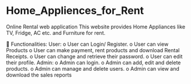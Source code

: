 # Home_Appliences_for_Rent
Online Rental web application
This website provides Home Appliances like TV, Fridge, AC etc. and Furniture for rent.

🚀 Functionalities:
User:
o User can Login/ Register.
o User can view Products
o User can make payment, rent products and download Rental Receipts.
o User can change and retrieve their password.
o User can edit their profile.
Admin:
o Admin can login.
o Admin can add, edit and delete products.
o Admin can manage and delete users.
o Admin can view and download the sales reports
